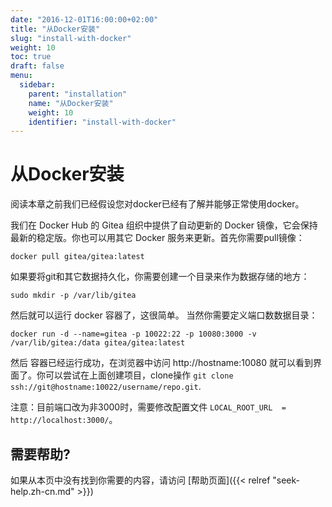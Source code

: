 ```yaml
---
date: "2016-12-01T16:00:00+02:00"
title: "从Docker安装"
slug: "install-with-docker"
weight: 10
toc: true
draft: false
menu:
  sidebar:
    parent: "installation"
    name: "从Docker安装"
    weight: 10
    identifier: "install-with-docker"
---
```


# 从Docker安装

阅读本章之前我们已经假设您对docker已经有了解并能够正常使用docker。

我们在 Docker Hub 的 Gitea 组织中提供了自动更新的 Docker 镜像，它会保持最新的稳定版。你也可以用其它 Docker 服务来更新。首先你需要pull镜像：

```
docker pull gitea/gitea:latest
```

如果要将git和其它数据持久化，你需要创建一个目录来作为数据存储的地方：

```
sudo mkdir -p /var/lib/gitea
```

然后就可以运行 docker 容器了，这很简单。 当然你需要定义端口数数据目录：

```
docker run -d --name=gitea -p 10022:22 -p 10080:3000 -v /var/lib/gitea:/data gitea/gitea:latest
```

然后 容器已经运行成功，在浏览器中访问 http://hostname:10080 就可以看到界面了。你可以尝试在上面创建项目，clone操作 `git clone ssh://git@hostname:10022/username/repo.git`.

注意：目前端口改为非3000时，需要修改配置文件 `LOCAL_ROOT_URL  = http://localhost:3000/`。

## 需要帮助?

如果从本页中没有找到你需要的内容，请访问 [帮助页面]({{< relref "seek-help.zh-cn.md" >}})
